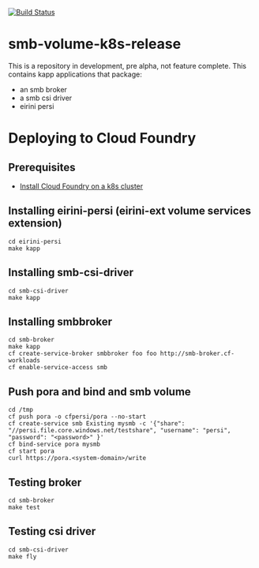 [![Build Status](https://hush-house.pivotal.io/api/v1/teams/cf-volume-services/pipelines/cf-volume-services-k8s/badge)](https://hush-house.pivotal.io/api/v1/teams/cf-volume-services/pipelines/cf-volume-services-k8s/badge)

# smb-volume-k8s-release
This is a repository in development, pre alpha, not feature complete.
This contains kapp applications that package:

- an smb broker
- a smb csi driver
- eirini persi

# Deploying to Cloud Foundry
## Prerequisites
- [Install Cloud Foundry on a k8s cluster](https://github.com/cloudfoundry/cf-for-k8s/blob/master/docs/deploy.md)

## Installing eirini-persi (eirini-ext volume services extension)
```
cd eirini-persi
make kapp
```

## Installing smb-csi-driver
```
cd smb-csi-driver
make kapp
```

## Installing smbbroker
```
cd smb-broker
make kapp
cf create-service-broker smbbroker foo foo http://smb-broker.cf-workloads
cf enable-service-access smb
```

## Push pora and bind and smb volume
```
cd /tmp
cf push pora -o cfpersi/pora --no-start
cf create-service smb Existing mysmb -c '{"share": "//persi.file.core.windows.net/testshare", "username": "persi", "password": "<password>" }'
cf bind-service pora mysmb
cf start pora
curl https://pora.<system-domain>/write
```

## Testing broker
```
cd smb-broker
make test
```

## Testing csi driver
```
cd smb-csi-driver
make fly
```
